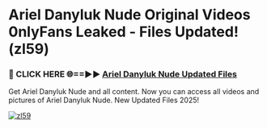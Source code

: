 # Ariel Danyluk Nude Original Videos 0nlyFans Leaked - Files Updated! (zl59)

<h3>🔴 CLICK HERE 🌐==►► <a href="https://tinyurl.com/5h6xmrr3" rel="nofollow">Ariel Danyluk Nude Updated Files</a></h3>

Get Ariel Danyluk Nude and all content. Now you can access all videos and pictures of Ariel Danyluk Nude. New Updated Files 2025!

[![zl59](https://i.imgur.com/KVD873Z.gif)](https://tinyurl.com/5h6xmrr3)
